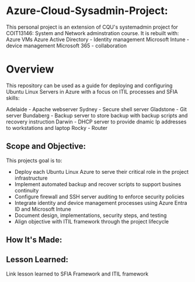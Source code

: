 # Azure-Cloud-Sysadmin-Project:
This personal project is an extension of CQU's systemadmin project for COIT13146: System and Network adminstration course.
It is rebuilt with: 
Azure VMs
Azure Active Directory - Identity management 
Microsoft Intune - device management
Microsoft 365 - collaboration

# Overview
This repository can be used as a guide for deploying and configuring Ubuntu Linux Servers in Azure with a focus on ITIL processes and SFIA skills:


Adelaide - Apache webserver 
Sydney - Secure shell server
Gladstone - Git server
Bundaberg - Backup server to store backup with backup scripts and recovery instruction
Darwin - DHCP server to provide dnamic Ip addresses to workstations and laptop
Rocky - Router

## Scope and Objective:
This projects goal is to:
- Deploy each Ubuntu Linux Azure to serve their critical role in the project infrastructure
- Implement automated backup and recover scripts to support busines continuity
- Configure firewall and SSH server auditing to enforce security policies
- Integrate identity and device management processes using Azure Entra ID and Microsoft Intune
- Document design, implementations, security steps, and testing
- Align objective with ITIL framework through the project lifecycle

## How It's Made:

## Lesson Learned:
Link lesson learned to SFIA Framework and ITIL framework
